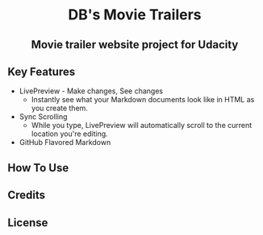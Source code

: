 <h1 align="center">
   DB's Movie Trailers
   <br>
</h1>

<h2 align="center">
   Movie trailer website project for Udacity
   <br>
</h2>

## Key Features
* LivePreview - Make changes, See changes
  - Instantly see what your Markdown documents look like in HTML as you create them.
* Sync Scrolling
  - While you type, LivePreview will automatically scroll to the current location you're editing.
* GitHub Flavored Markdown  

## How To Use

## Credits

## License


 
